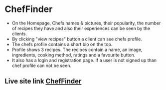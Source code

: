 # ChefFinder

- On the Homepage, Chefs names & pictures, their popularity, the number of recipes they have and also their experiences can be seen by the clients.
- By clicking "view recipes" button a client can see chefs profile.
- The chefs profile contains a short bio on the top.
- Profile shows 3 recipes. The recipes contain a name, an image, ingredients, cooking method, ratings and a favourite button.
- It also has a login and registration page. If a user is not signed up than chef profile can not be seen.

## Live site link [ChefFinder]()
